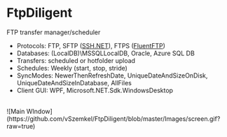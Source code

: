 # FtpDiligent
FTP transfer manager/scheduler

- Protocols: FTP, SFTP ([SSH.NET](https://github.com/sshnet/SSH.NET)), FTPS ([FluentFTP](https://github.com/robinrodricks/FluentFTP))
- Databases: (LocalDB)\MSSQLLocalDB, Oracle, Azure SQL DB
- Transfers: scheduled or hotfolder upload
- Schedules: Weekly (start, stop, stride)
- SyncModes: NewerThenRefreshDate, UniqueDateAndSizeOnDisk, UniqueDateAndSizeInDatabase, AllFiles
- Client GUI: WPF, Microsoft.NET.Sdk.WindowsDesktop<br>
<br>
![Main WIndow](https://github.com/vSzemkel/FtpDiligent/blob/master/Images/screen.gif?raw=true)
